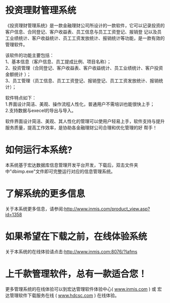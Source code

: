 # 投资理财管理系统

《投资理财管理系统》是一款金融理财公司所设计的一款软件，它可以记录投资的客户信息、合同登记、客户收益表、员工信息与员工工资登记、报销登 记以及员工业绩统计、客户收益统计、员工工资发放统计、报销统计等功能，是一款有效的管理软件。

该软件的功能主要包括：   
1、基本信息（客户信息、员工提成比例、项目名称）；   
2、投资管理（合同登记、客户收益表、客户收益统计、员工业绩统计、客户投资金额统计 ）；   
3、员工管理（员工信息、员工工资登记、报销登记、员工工资发放统计、报销统计）； 

软件特点如下：   
1.界面设计简洁、美观、操作流程人性化，普通用户不需培训也能很快上手；   
2.支持数据与execel的导出与导入。 

软件界面设计简洁、美观、其人性化的管理可以使用户轻易上手，软件支持与提升服务质量，提高工作效率，是协助各金融理财公司合理和优化管理的好 帮手！

# 如何运行本系统?

本系统基于宏达数据库信息管理开发平台开发，下载后，双击文件夹中"dbimp.exe"文件即可完整运行对应的信息管理系统。

# 了解系统的更多信息

关于本系统更多信息，请参阅:http://www.inmis.com/product_view.asp?id=1358

# 如果希望在下载之前，在线体验系统

关于本系统的在线体验请点击:http://www.inmis.com:8076/?Iafms

# 上千款管理软件，总有一款适合您！

更多管理系统的在线体验可以到宏达管理软件体验中心( www.inmis.com ) 或 宏达管理软件下载服务在线 ( www.hdcsc.com ) 在线体验。

